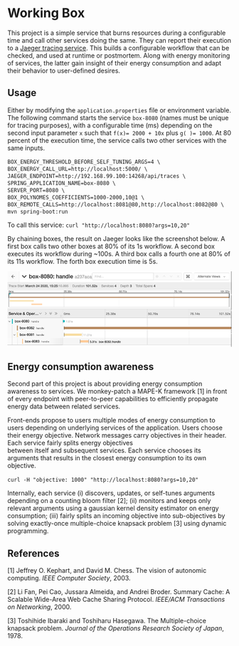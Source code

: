 # Working Box

This project is a simple service that burns resources during a
configurable time and call other services doing the same. They can
report their execution to a [Jaeger tracing
service](https://www.jaegertracing.io/). This builds a configurable
workflow that can be checked, and used at runtime or postmortem. Along
with energy monitoring of services, the latter gain insight of their
energy consumption and adapt their behavior to user-defined desires.

## Usage

Either by modifying the ```application.properties``` file or
environment variable. The following command starts the
service ```box-8080```
(names must be unique for tracing purposes), with a configurable time (ms)
depending on the second input parameter ```x``` such
that ```f(x)= 2000 + 10x``` plus ```g( )= 1000```. 
At 80 percent of the execution time, the service calls two other services
with the same inputs. 

```
BOX_ENERGY_THRESHOLD_BEFORE_SELF_TUNING_ARGS=4 \
BOX_ENERGY_CALL_URL=http://localhost:5000/ \
JAEGER_ENDPOINT=http://192.168.99.100:14268/api/traces \
SPRING_APPLICATION_NAME=box-8080 \
SERVER_PORT=8080 \
BOX_POLYNOMES_COEFFICIENTS=1000-2000,10@1 \
BOX_REMOTE_CALLS=http://localhost:8081@80,http://localhost:8082@80 \
mvn spring-boot:run
```

To call this service: ```curl "http://localhost:8080?args=10,20"```

By chaining boxes, the result on Jaeger looks like the screenshot
below. A first box calls two other boxes at 80% of its 1s workflow. A
second box executes its workflow during ~100s. A third box calls a
fourth one at 80% of its 11s workflow. The forth box execution time is
5s.

![Monitoring containers](img/screenshot.png)

## Energy consumption awareness

Second part of this project is about providing energy consumption
awareness to services. We monkey-patch a MAPE-K framework [1] in front
of every endpoint with peer-to-peer capabilities to efficiently
propagate energy data between related services. 

Front-ends propose to users multiple modes of energy consumption to
users depending on underlying services of the application. Users
choose their energy objective. Network messages carry objectives in
their header. Each service fairly splits energy objectives  
between itself and subsequent services. Each service chooses its
arguments that results in the closest energy consumption to its own
objective.

```curl -H "objective: 1000" "http://localhost:8080?args=10,20"```

Internally, each service (i) discovers, updates, or self-tunes
arguments depending on a counting bloom filter [2]; (ii) monitors and
keeps only relevant arguments using a gaussian kernel density
estimator on energy consumption; (iii) fairly splits an incoming
objective into sub-objectives by solving exactly-once multiple-choice
knapsack problem [3] using dynamic programming.

## References

[1] Jeffrey O. Kephart, and David M. Chess. The vision of autonomic
computing. <i>IEEE Computer Society</i>, 2003.

[2] Li Fan, Pei Cao, Jussara Almeida, and Andrei Broder.  Summary
Cache: A Scalable Wide-Area Web Cache Sharing Protocol. <i>IEEE/ACM
Transactions on Networking</i>, 2000.

[3] Toshihide Ibaraki and Toshiharu Hasegawa. The Multiple-choice
knapsack problem. <i>Journal of the Operations Research Society of
Japan</i>, 1978.
